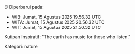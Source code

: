 ⏰ Diperbarui pada:
- WIB: Jumat, 15 Agustus 2025 19.56.32 UTC
- WITA: Jumat, 15 Agustus 2025 20.56.32 UTC
- WIT: Jumat, 15 Agustus 2025 21.56.32 UTC

Kutipan Inspiratif:
"The earth has music for those who listen."


Kategori: nature

